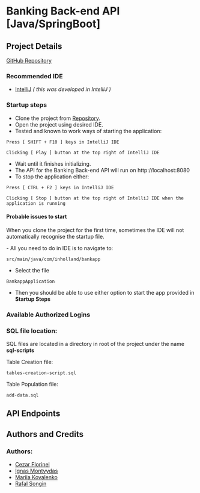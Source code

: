 # Banking Back-end API [Java/SpringBoot]

## Project Details

[GitHub Repository](https://github.com/rafalsongin/bank-app-java-api)

### Recommended IDE

- [IntelliJ](https://www.jetbrains.com/idea/) _( this was developed in IntelliJ )_

### Startup steps

- Clone the project from [Repository](https://github.com/rafalsongin/bank-app-java-api).
- Open the project using desired IDE.
- Tested and known to work ways of starting the application:

```
Press [ SHIFT + F10 ] keys in IntelliJ IDE
```

```
Clicking [ Play ] button at the top right of IntelliJ IDE
```

- Wait until it finishes initializing.
- The API for the Banking Back-end API will run on http://localhost:8080
- To stop the application either:

```
Press [ CTRL + F2 ] keys in IntelliJ IDE
```

```
Clicking [ Stop ] button at the top right of IntelliJ IDE when the application is running
```

#### Probable issues to start

<p>When you clone the project for the first time, sometimes the IDE will not automatically recognise the startup file.</p>
- All you need to do in IDE is to navigate to:

```
src/main/java/com/inholland/bankapp
```
- Select the file

```
BankappApplication
```
- Then you should be able to use either option to start the app provided in __Startup Steps__

### Available Authorized Logins

### SQL file location:

<p>SQL files are located in a directory in root of the project under the name <b>sql-scripts</b></p>

<p>Table Creation file:</p>

```
tables-creation-script.sql
```
<p>Table Population file:</p>

```
add-data.sql
```


## API Endpoints



## Authors and Credits

### Authors:

- [Cezar Florinel](https://github.com/CezarFlorinel)
- [Ignas Montvydas](https://github.com/IgnasMon)
- [Mariia Kovalenko](https://github.com/MariiaKovalenkoo)
- [Rafal Songin](https://github.com/rafalsongin)